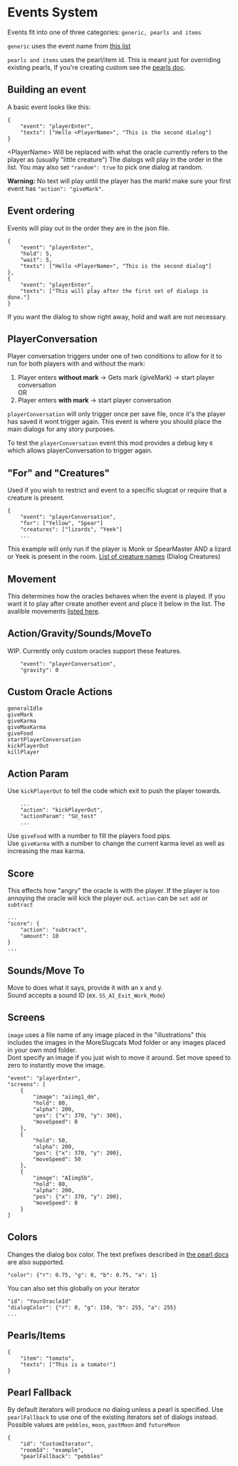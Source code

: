 # Events System
Events fit into one of three categories:
`generic, pearls and items`

`generic` uses the event name from [this list](~/eventIds.md)

`pearls and items` uses the pearl/item id. This is meant just for overriding existing pearls, If you're creating custom see the [pearls doc](/pearls.md).

## Building an event   
A basic event looks like this:

```
{
    "event": "playerEnter",
    "texts": ["Hello <PlayerName>", "This is the second dialog"]
}
```
\<PlayerName\> Will be replaced with what the oracle currently refers to the player as (usually "little creature")
The dialogs will play in the order in the list. You may also set `"random": true` to pick one dialog at random.

**Warning:** No text will play until the player has the mark! make sure your first event has `"action": "giveMark"`.

## Event ordering  
Events will play out in the order they are in the json file.
```
{
    "event": "playerEnter",
    "hold": 5,
    "wait": 5,
    "texts": ["Hello <PlayerName>", "This is the second dialog"]
},
{
    "event": "playerEnter",
    "texts": ["This will play after the first set of dialogs is done."]
}
```
If you want the dialog to show right away, hold and wait are not necessary. 

## PlayerConversation  
Player conversation triggers under one of two conditions to allow for it to run for both players with and without the mark:   
1. Player enters **without mark** -> Gets mark (giveMark) -> start player conversation  
OR
2. Player enters **with mark** -> start player conversation  


`playerConversation` will only trigger once per save file, once it's the player has saved it wont trigger again. This event is where you should place the main dialogs for any story purposes.  

To test the `playerConversation` event this mod provides a debug key `6` which allows playerConversation to trigger again.

## "For" and "Creatures"  
Used if you wish to restrict and event to a specific slugcat or require that a creature is present. 
```
{
    "event": "playerConversation",
    "for": ["Yellow", "Spear"]
    "creatures": ["lizards", "Yeek"]
    ...
```
This example will only run if the player is Monk or SpearMaster AND a lizard or Yeek is present in the room.
[List of creature names](~/eventIds.md) (Dialog Creatures)

## Movement  
This determines how the oracles behaves when the event is played. If you want it to play after create another event and place it below in the list.
The avalible movements [listed here](~/eventIds.md).

## Action/Gravity/Sounds/MoveTo 
WIP. Currently only custom oracles support these features.
```
    "event": "playerConversation",
    "gravity": 0
```

## Custom Oracle Actions  
```
generalIdle
giveMark
giveKarma
giveMaxKarma
giveFood
startPlayerConversation
kickPlayerOut
killPlayer
```

## Action Param  
Use `kickPlayerOut` to tell the code which exit to push the player towards.
```
    ...
    "action": "kickPlayerOut",
    "actionParam": "SU_test"
    ...
```  
Use `giveFood` with a number to fill the players food pips.  
Use `giveKarma` with a number to change the current karma level as well as increasing the max karma.

## Score  
This effects how "angry" the oracle is with the player. If the player is too annoying the oracle will kick the player out. `action` can be `set` `add` or `subtract`
```
...
"score": {
    "action": "subtract",
    "amount": 10
}
...
```
## Sounds/Move To    
Move to does what it says, provide it with an x and y.  
Sound accepts a sound ID (ex. `SS_AI_Exit_Work_Mode`)

## Screens    
`image` uses a file name of any image placed in the "illustrations" this includes the images in the MoreSlugcats Mod folder or any images placed in your own mod folder.  
Dont specify an image if you just wish to move it around. Set move speed to zero to instantly move the image.
```
"event": "playerEnter",
"screens": [
    {
        "image": "aiimg1_dm",
        "hold": 80,
        "alpha": 200,
        "pos": {"x": 370, "y": 300},
        "moveSpeed": 0
    },
    {
        "hold": 50,
        "alpha": 200,
        "pos": {"x": 370, "y": 200},
        "moveSpeed": 50
    },
    {
        "image": "AIimg5b",
        "hold": 80,
        "alpha": 200,
        "pos": {"x": 370, "y": 200},
        "moveSpeed": 0
    }
]
```

## Colors
Changes the dialog box color. The text prefixes described in [the pearl docs](/pearls.md) are also supported.
```
"color": {"r": 0.75, "g": 0, "b": 0.75, "a": 1}
```
You can also set this globally on your iterator
```
"id": "YourOracleId"
"dialogColor": {"r": 0, "g": 150, "b": 255, "a": 255}
...
```

## Pearls/Items
```
{
    "item": "tomato",
    "texts": ["This is a tomato!"]
}
```
## Pearl Fallback   
By default iterators will produce no dialog unless a pearl is specified. Use `pearlFallback` to use one of the existing iterators set of dialogs instead. Possible values are `pebbles`, `moon`, `pastMoon` and `futureMoon`
```
{
    "id": "CustomIterator",
    "roomId": "example",
    "pearlFallback": "pebbles"
```

